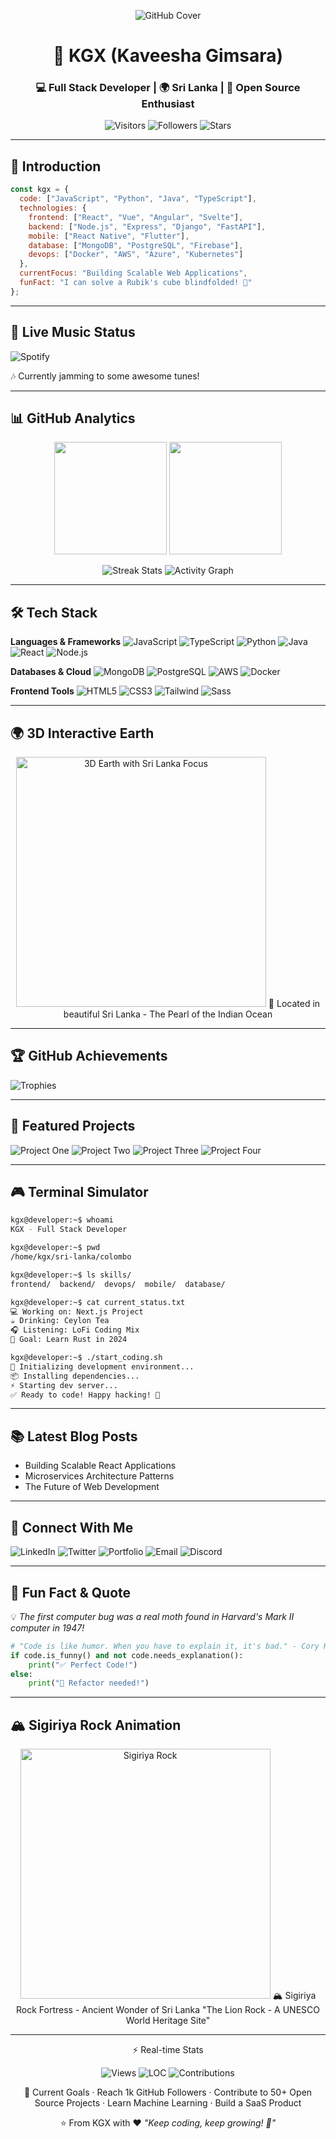 
<!-- Header Section -->
<div align="center">

![GitHub Cover](assets/cover.png)

# 🚀 KGX (Kaveesha Gimsara)

### 💻 Full Stack Developer | 🌍 Sri Lanka | 🎯 Open Source Enthusiast

![Visitors](https://api.visitorbadge.io/api/visitors?path=https://github.com/kaveeshagimsara&label=VISITORS&countColor=%23263759)
![Followers](https://img.shields.io/github/followers/kaveeshagimsara?logo=github&style=flat&color=blue)
![Stars](https://img.shields.io/github/stars/kaveeshagimsara?logo=github&style=flat&color=yellow)

</div>

---

## 🎯 Introduction

```javascript
const kgx = {
  code: ["JavaScript", "Python", "Java", "TypeScript"],
  technologies: {
    frontend: ["React", "Vue", "Angular", "Svelte"],
    backend: ["Node.js", "Express", "Django", "FastAPI"],
    mobile: ["React Native", "Flutter"],
    database: ["MongoDB", "PostgreSQL", "Firebase"],
    devops: ["Docker", "AWS", "Azure", "Kubernetes"]
  },
  currentFocus: "Building Scalable Web Applications",
  funFact: "I can solve a Rubik's cube blindfolded! 🎯"
};
````

---

## 🎵 Live Music Status

![Spotify](https://spotify-github-profile.vercel.app/api/view?uid=YOUR_SPOTIFY_ID\&cover_image=true\&theme=default\&show_offline=false\&background_color=121212\&interchange=false\&bar_color=53b14f\&bar_color_cover=false)

🎶 Currently jamming to some awesome tunes!

---

## 📊 GitHub Analytics

<div align="center">

<img height="180em" src="https://github-readme-stats.vercel.app/api?username=kaveeshagimsara&show_icons=true&theme=radical&include_all_commits=true&count_private=true"/>
<img height="180em" src="https://github-readme-stats.vercel.app/api/top-langs/?username=kaveeshagimsara&layout=compact&theme=radical"/>

![Streak Stats](https://streak-stats.demolab.com/?user=kaveeshagimsara\&theme=radical)
![Activity Graph](https://github-readme-activity-graph.vercel.app/graph?username=kaveeshagimsara\&theme=react-dark\&bg_color=0D1117\&hide_border=true)

</div>

---

## 🛠️ Tech Stack

**Languages & Frameworks**
![JavaScript](https://img.shields.io/badge/JavaScript-F7DF1E?style=for-the-badge\&logo=javascript\&logoColor=black)
![TypeScript](https://img.shields.io/badge/TypeScript-007ACC?style=for-the-badge\&logo=typescript\&logoColor=white)
![Python](https://img.shields.io/badge/Python-3776AB?style=for-the-badge\&logo=python\&logoColor=white)
![Java](https://img.shields.io/badge/Java-ED8B00?style=for-the-badge\&logo=java\&logoColor=white)
![React](https://img.shields.io/badge/React-20232A?style=for-the-badge\&logo=react\&logoColor=61DAFB)
![Node.js](https://img.shields.io/badge/Node.js-339933?style=for-the-badge\&logo=nodedotjs\&logoColor=white)

**Databases & Cloud**
![MongoDB](https://img.shields.io/badge/MongoDB-47A248?style=for-the-badge\&logo=mongodb\&logoColor=white)
![PostgreSQL](https://img.shields.io/badge/PostgreSQL-316192?style=for-the-badge\&logo=postgresql\&logoColor=white)
![AWS](https://img.shields.io/badge/AWS-FF9900?style=for-the-badge\&logo=amazonaws\&logoColor=white)
![Docker](https://img.shields.io/badge/Docker-2496ED?style=for-the-badge\&logo=docker\&logoColor=white)

**Frontend Tools**
![HTML5](https://img.shields.io/badge/HTML5-E34F26?style=for-the-badge\&logo=html5\&logoColor=white)
![CSS3](https://img.shields.io/badge/CSS3-1572B6?style=for-the-badge\&logo=css3\&logoColor=white)
![Tailwind](https://img.shields.io/badge/Tailwind_CSS-38B2AC?style=for-the-badge\&logo=tailwind-css\&logoColor=white)
![Sass](https://img.shields.io/badge/Sass-CC6699?style=for-the-badge\&logo=sass\&logoColor=white)

---

## 🌍 3D Interactive Earth

<div align="center">

<img src="assets/earth-3d.gif" width="400" height="400" alt="3D Earth with Sri Lanka Focus"/>  
📍 Located in beautiful Sri Lanka - The Pearl of the Indian Ocean

</div>

---

## 🏆 GitHub Achievements

![Trophies](https://github-profile-trophy.vercel.app/?username=kaveeshagimsara\&theme=radical\&no-bg=true\&no-frame=true\&column=7)

---

## 🚀 Featured Projects

![Project One](https://github-readme-stats.vercel.app/api/pin/?username=kaveeshagimsara\&repo=project-one\&theme=radical)
![Project Two](https://github-readme-stats.vercel.app/api/pin/?username=kaveeshagimsara\&repo=project-two\&theme=radical)
![Project Three](https://github-readme-stats.vercel.app/api/pin/?username=kaveeshagimsara\&repo=project-three\&theme=radical)
![Project Four](https://github-readme-stats.vercel.app/api/pin/?username=kaveeshagimsara\&repo=project-four\&theme=radical)

---

## 🎮 Terminal Simulator

```bash
kgx@developer:~$ whoami
KGX - Full Stack Developer

kgx@developer:~$ pwd
/home/kgx/sri-lanka/colombo

kgx@developer:~$ ls skills/
frontend/  backend/  devops/  mobile/  database/

kgx@developer:~$ cat current_status.txt
💻 Working on: Next.js Project
☕ Drinking: Ceylon Tea
🎧 Listening: LoFi Coding Mix
🎯 Goal: Learn Rust in 2024

kgx@developer:~$ ./start_coding.sh
🚀 Initializing development environment...
📦 Installing dependencies...
⚡ Starting dev server...
✅ Ready to code! Happy hacking! 🎉
```

---

## 📚 Latest Blog Posts

* Building Scalable React Applications
* Microservices Architecture Patterns
* The Future of Web Development

---

## 🤝 Connect With Me

![LinkedIn](https://img.shields.io/badge/LinkedIn-0077B5?style=for-the-badge\&logo=linkedin\&logoColor=white)
![Twitter](https://img.shields.io/badge/Twitter-1DA1F2?style=for-the-badge\&logo=twitter\&logoColor=white)
![Portfolio](https://img.shields.io/badge/Portfolio-FF6B6B?style=for-the-badge\&logo=about.me\&logoColor=white)
![Email](https://img.shields.io/badge/Email-D14836?style=for-the-badge\&logo=gmail\&logoColor=white)
![Discord](https://img.shields.io/badge/Discord-5865F2?style=for-the-badge\&logo=discord\&logoColor=white)

---

## 🎉 Fun Fact & Quote

💡 *The first computer bug was a real moth found in Harvard's Mark II computer in 1947!*

```python
# "Code is like humor. When you have to explain it, it's bad." - Cory House
if code.is_funny() and not code.needs_explanation():
    print("✅ Perfect Code!")
else:
    print("🚨 Refactor needed!")
```

---

## 🏔️ Sigiriya Rock Animation

<div align="center">

<img src="assets/sigiriya-3d.gif" width="400" alt="Sigiriya Rock"/>  
🏔️ Sigiriya Rock Fortress - Ancient Wonder of Sri Lanka  
"The Lion Rock - A UNESCO World Heritage Site"

</div>

---

<div align="center">

⚡ Real-time Stats

![Views](https://komarev.com/ghpvc/?username=kaveeshagimsara\&color=blue\&style=flat-square)
![LOC](https://img.shields.io/badge/Lines%20of%20Code-1M%2B-brightgreen)
![Contributions](https://img.shields.io/badge/Total%20Contributions-500%2B-orange)

🎯 Current Goals
· Reach 1k GitHub Followers
· Contribute to 50+ Open Source Projects
· Learn Machine Learning
· Build a SaaS Product

⭐ From KGX with ❤️
*"Keep coding, keep growing! 🚀"*

</div>